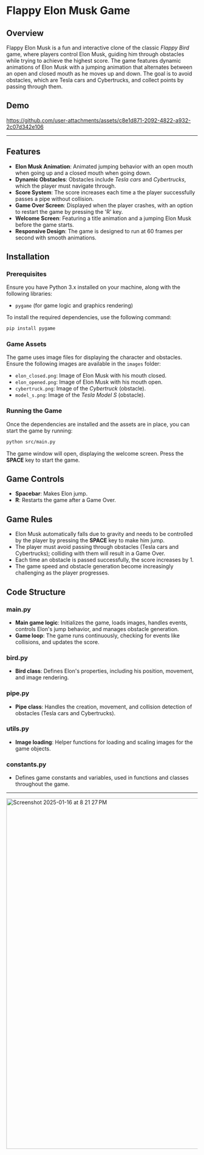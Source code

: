 
# Flappy Elon Musk Game

## Overview

Flappy Elon Musk is a fun and interactive clone of the classic *Flappy Bird* game, where players control Elon Musk, guiding him through obstacles while trying to achieve the highest score. The game features dynamic animations of Elon Musk with a jumping animation that alternates between an open and closed mouth as he moves up and down. The goal is to avoid obstacles, which are Tesla cars and Cybertrucks, and collect points by passing through them.

## Demo


https://github.com/user-attachments/assets/c8e1d871-2092-4822-a932-2c07d342e106


---
## Features

- **Elon Musk Animation**: Animated jumping behavior with an open mouth when going up and a closed mouth when going down.
- **Dynamic Obstacles**: Obstacles include *Tesla cars* and *Cybertrucks*, which the player must navigate through.
- **Score System**: The score increases each time a the player successfully passes a pipe without collision.
- **Game Over Screen**: Displayed when the player crashes, with an option to restart the game by pressing the 'R' key.
- **Welcome Screen**: Featuring a title animation and a jumping Elon Musk before the game starts.
- **Responsive Design**: The game is designed to run at 60 frames per second with smooth animations.

## Installation

### Prerequisites
Ensure you have Python 3.x installed on your machine, along with the following libraries:

- `pygame` (for game logic and graphics rendering)

To install the required dependencies, use the following command:

```bash
pip install pygame
```

### Game Assets

The game uses image files for displaying the character and obstacles. Ensure the following images are available in the `images` folder:

- `elon_closed.png`: Image of Elon Musk with his mouth closed.
- `elon_opened.png`: Image of Elon Musk with his mouth open.
- `cybertruck.png`: Image of the *Cybertruck* (obstacle).
- `model_s.png`: Image of the *Tesla Model S* (obstacle).

### Running the Game

Once the dependencies are installed and the assets are in place, you can start the game by running:

```bash
python src/main.py
```

The game window will open, displaying the welcome screen. Press the **SPACE** key to start the game.

## Game Controls

- **Spacebar**: Makes Elon jump.
- **R**: Restarts the game after a Game Over.

## Game Rules

- Elon Musk automatically falls due to gravity and needs to be controlled by the player by pressing the **SPACE** key to make him jump.
- The player must avoid passing through obstacles (Tesla cars and Cybertrucks); colliding with them will result in a Game Over.
- Each time an obstacle is passed successfully, the score increases by 1.
- The game speed and obstacle generation become increasingly challenging as the player progresses.

## Code Structure

### main.py
- **Main game logic**: Initializes the game, loads images, handles events, controls Elon's jump behavior, and manages obstacle generation.
- **Game loop**: The game runs continuously, checking for events like collisions, and updates the score.

### bird.py
- **Bird class**: Defines Elon's properties, including his position, movement, and image rendering.

### pipe.py
- **Pipe class**: Handles the creation, movement, and collision detection of obstacles (Tesla cars and Cybertrucks).

### utils.py
- **Image loading**: Helper functions for loading and scaling images for the game objects.

### constants.py
- Defines game constants and variables, used in functions and classes throughout the game.

---

<img width="921" alt="Screenshot 2025-01-16 at 8 21 27 PM" src="https://github.com/user-attachments/assets/309fd238-21b3-4852-b92d-7b2e3a29c643" />

